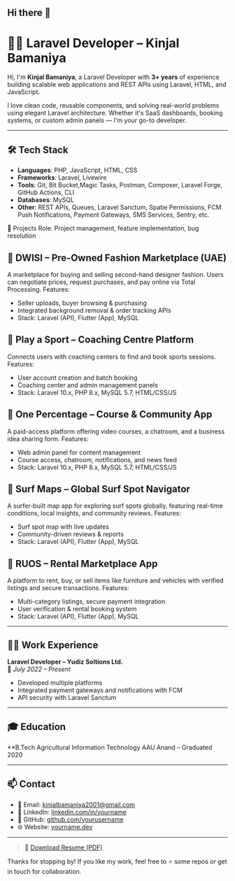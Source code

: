 ## Hi there 👋

# 👨‍💻 Laravel Developer – Kinjal Bamaniya

Hi, I'm **Kinjal Bamaniya**, a Laravel Developer with **3+ years** of experience building scalable web applications and REST APIs using Laravel, HTML, and JavaScript.

I love clean code, reusable components, and solving real-world problems using elegant Laravel architecture. Whether it's SaaS dashboards, booking systems, or custom admin panels — I'm your go-to developer.

---

## 🛠️ Tech Stack

- **Languages**: PHP, JavaScript, HTML, CSS  
- **Frameworks**: Laravel, Livewire  
- **Tools**: Git, Bit Bucket,Magic Tasks, Postman, Composer, Laravel Forge, GitHub Actions, CLI  
- **Databases**: MySQL  
- **Other**: REST APIs, Queues, Laravel Sanctum, Spatie Permissions, FCM Push Notifications, Payment Gateways, SMS Services, Sentry, etc.

💼 Projects
Role: Project management, feature implementation, bug resolution

## 🔹 DWISI – Pre-Owned Fashion Marketplace (UAE)
A marketplace for buying and selling second-hand designer fashion. Users can negotiate prices, request purchases, and pay online via Total Processing.
Features:
- Seller uploads, buyer browsing & purchasing
- Integrated background removal & order tracking APIs
- Stack: Laravel (API), Flutter (App), MySQL

## 🔹 Play a Sport – Coaching Centre Platform
Connects users with coaching centers to find and book sports sessions.
Features:
- User account creation and batch booking
- Coaching center and admin management panels
- Stack: Laravel 10.x, PHP 8.x, MySQL 5.7, HTML/CSS/JS

## 🔹 One Percentage – Course & Community App
A paid-access platform offering video courses, a chatroom, and a business idea sharing form.
Features:
- Web admin panel for content management
- Course access, chatroom, notifications, and news feed
- Stack: Laravel 10.x, PHP 8.x, MySQL 5.7, HTML/CSS/JS

## 🔹 Surf Maps – Global Surf Spot Navigator
A surfer-built map app for exploring surf spots globally, featuring real-time conditions, local insights, and community reviews.
Features:
- Surf spot map with live updates
- Community-driven reviews & reports
- Stack: Laravel (API), Flutter (App), MySQL

## 🔹 RUOS – Rental Marketplace App
A platform to rent, buy, or sell items like furniture and vehicles with verified listings and secure transactions.
Features:
- Multi-category listings, secure payment integration
- User verification & rental booking system
- Stack: Laravel (API), Flutter (App), MySQL

---

## 🧑‍💼 Work Experience

**Laravel Developer – Yudiz Soltions Ltd.**  
📆 _July 2022 – Present_  
- Developed multiple platforms
- Integrated payment gateways and notifications with FCM
- API security with Laravel Sanctum

---

## 🎓 Education

**B.Tech Agricultural Information Technology 
AAU Anand – Graduated 2020

---

## 📫 Contact

- 📧 Email: kinjalbamaniya2001@gmail.com  
- 💼 LinkedIn: [linkedin.com/in/yourname](https://linkedin.com/in/yourname)  
- 🐙 GitHub: [github.com/yourusername](https://github.com/yourusername)  
- 🌐 Website: [yourname.dev](https://yourname.dev)

---

> 📄 [Download Resume (PDF)](https://yourdomain.com/resume.pdf)

Thanks for stopping by! If you like my work, feel free to ⭐ some repos or get in touch for collaboration.
